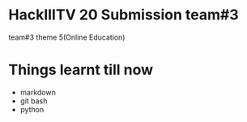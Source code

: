 # HackIIITV 20 Submission team#3

team#3  theme 5(Online Education)

# Things learnt till now
- markdown
- git bash
- python
